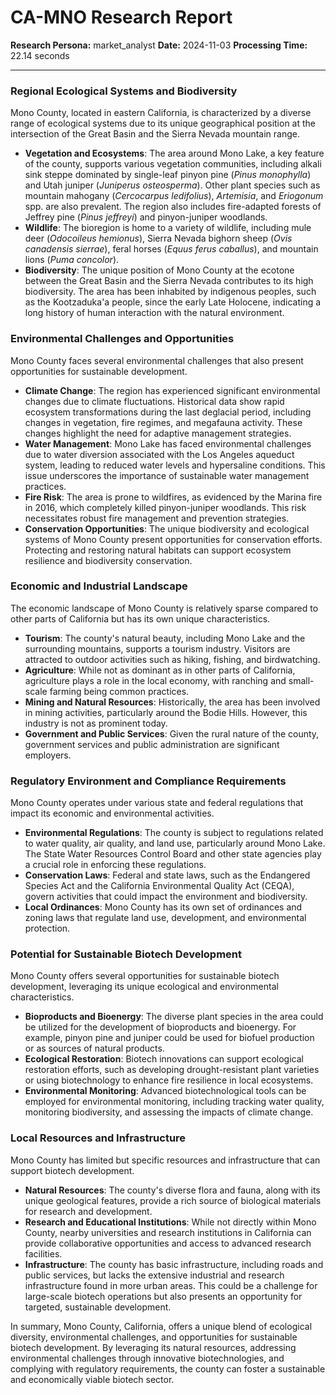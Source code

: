 # CA-MNO Research Report

**Research Persona:** market_analyst
**Date:** 2024-11-03
**Processing Time:** 22.14 seconds

---

### Regional Ecological Systems and Biodiversity

Mono County, located in eastern California, is characterized by a diverse range of ecological systems due to its unique geographical position at the intersection of the Great Basin and the Sierra Nevada mountain range.

- **Vegetation and Ecosystems**: The area around Mono Lake, a key feature of the county, supports various vegetation communities, including alkali sink steppe dominated by single-leaf pinyon pine (*Pinus monophylla*) and Utah juniper (*Juniperus osteosperma*). Other plant species such as mountain mahogany (*Cercocarpus ledifolius*), *Artemisia*, and *Eriogonum* spp. are also prevalent. The region also includes fire-adapted forests of Jeffrey pine (*Pinus jeffreyi*) and pinyon-juniper woodlands.
- **Wildlife**: The bioregion is home to a variety of wildlife, including mule deer (*Odocoileus hemionus*), Sierra Nevada bighorn sheep (*Ovis canadensis sierrae*), feral horses (*Equus ferus caballus*), and mountain lions (*Puma concolor*).
- **Biodiversity**: The unique position of Mono County at the ecotone between the Great Basin and the Sierra Nevada contributes to its high biodiversity. The area has been inhabited by indigenous peoples, such as the Kootzaduka'a people, since the early Late Holocene, indicating a long history of human interaction with the natural environment.

### Environmental Challenges and Opportunities

Mono County faces several environmental challenges that also present opportunities for sustainable development.

- **Climate Change**: The region has experienced significant environmental changes due to climate fluctuations. Historical data show rapid ecosystem transformations during the last deglacial period, including changes in vegetation, fire regimes, and megafauna activity. These changes highlight the need for adaptive management strategies.
- **Water Management**: Mono Lake has faced environmental challenges due to water diversion associated with the Los Angeles aqueduct system, leading to reduced water levels and hypersaline conditions. This issue underscores the importance of sustainable water management practices.
- **Fire Risk**: The area is prone to wildfires, as evidenced by the Marina fire in 2016, which completely killed pinyon-juniper woodlands. This risk necessitates robust fire management and prevention strategies.
- **Conservation Opportunities**: The unique biodiversity and ecological systems of Mono County present opportunities for conservation efforts. Protecting and restoring natural habitats can support ecosystem resilience and biodiversity conservation.

### Economic and Industrial Landscape

The economic landscape of Mono County is relatively sparse compared to other parts of California but has its own unique characteristics.

- **Tourism**: The county's natural beauty, including Mono Lake and the surrounding mountains, supports a tourism industry. Visitors are attracted to outdoor activities such as hiking, fishing, and birdwatching.
- **Agriculture**: While not as dominant as in other parts of California, agriculture plays a role in the local economy, with ranching and small-scale farming being common practices.
- **Mining and Natural Resources**: Historically, the area has been involved in mining activities, particularly around the Bodie Hills. However, this industry is not as prominent today.
- **Government and Public Services**: Given the rural nature of the county, government services and public administration are significant employers.

### Regulatory Environment and Compliance Requirements

Mono County operates under various state and federal regulations that impact its economic and environmental activities.

- **Environmental Regulations**: The county is subject to regulations related to water quality, air quality, and land use, particularly around Mono Lake. The State Water Resources Control Board and other state agencies play a crucial role in enforcing these regulations.
- **Conservation Laws**: Federal and state laws, such as the Endangered Species Act and the California Environmental Quality Act (CEQA), govern activities that could impact the environment and biodiversity.
- **Local Ordinances**: Mono County has its own set of ordinances and zoning laws that regulate land use, development, and environmental protection.

### Potential for Sustainable Biotech Development

Mono County offers several opportunities for sustainable biotech development, leveraging its unique ecological and environmental characteristics.

- **Bioproducts and Bioenergy**: The diverse plant species in the area could be utilized for the development of bioproducts and bioenergy. For example, pinyon pine and juniper could be used for biofuel production or as sources of natural products.
- **Ecological Restoration**: Biotech innovations can support ecological restoration efforts, such as developing drought-resistant plant varieties or using biotechnology to enhance fire resilience in local ecosystems.
- **Environmental Monitoring**: Advanced biotechnological tools can be employed for environmental monitoring, including tracking water quality, monitoring biodiversity, and assessing the impacts of climate change.

### Local Resources and Infrastructure

Mono County has limited but specific resources and infrastructure that can support biotech development.

- **Natural Resources**: The county's diverse flora and fauna, along with its unique geological features, provide a rich source of biological materials for research and development.
- **Research and Educational Institutions**: While not directly within Mono County, nearby universities and research institutions in California can provide collaborative opportunities and access to advanced research facilities.
- **Infrastructure**: The county has basic infrastructure, including roads and public services, but lacks the extensive industrial and research infrastructure found in more urban areas. This could be a challenge for large-scale biotech operations but also presents an opportunity for targeted, sustainable development.

In summary, Mono County, California, offers a unique blend of ecological diversity, environmental challenges, and opportunities for sustainable biotech development. By leveraging its natural resources, addressing environmental challenges through innovative biotechnologies, and complying with regulatory requirements, the county can foster a sustainable and economically viable biotech sector.